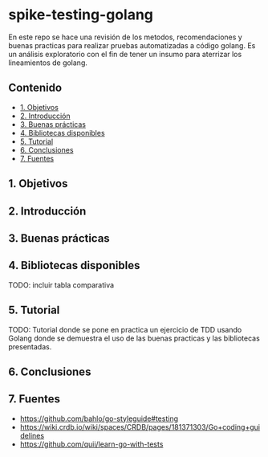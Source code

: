 # spike-testing-golang
En este repo se hace una revisión de los metodos, recomendaciones y buenas practicas para realizar pruebas automatizadas a código golang. Es un análisis exploratorio con el fin de tener un insumo para aterrizar los lineamientos de golang.

## Contenido

- [1. Objetivos](#objetivos)
- [2. Introducción](#introduccion)
- [3. Buenas prácticas](#buenas-practicas)
- [4. Bibliotecas disponibles](#bibliotecas-disponibles)
- [5. Tutorial](#tutorial)
- [6. Conclusiones](#conclusiones)
- [7. Fuentes](#fuentes)

## 1. Objetivos

## 2. Introducción

## 3. Buenas prácticas

## 4. Bibliotecas disponibles

TODO: incluir tabla comparativa

## 5. Tutorial

TODO: Tutorial donde se pone en practica un ejercicio de TDD usando Golang donde se demuestra el uso de las buenas practicas y las bibliotecas presentadas.

## 6. Conclusiones

## 7. Fuentes

- https://github.com/bahlo/go-styleguide#testing
- https://wiki.crdb.io/wiki/spaces/CRDB/pages/181371303/Go+coding+guidelines
- https://github.com/quii/learn-go-with-tests



